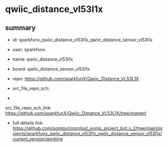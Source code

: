 # qwiic_distance_vl53l1x
 
## summary 
* id: sparkfunx_qwiic_distance_vl53l1x_qwiic_distance_sensor_vl53l1x
* user: sparkfunx
* name: qwiic_distance_vl53l1x
* board: qwiic_distance_sensor_vl53l1x
* repo: https://github.com/sparkfunX/Qwiic_Distance_VL53L1X



* src_file_repo_sch: 
*
 src_file_repo_sch_link: https://github.com/sparkfunX/Qwiic_Distance_VL53L1X/tree/master/
* full details link: https://github.com/oomlout/oomlout_oomp_project_bot_v_2/tree/main/projects/sparkfunx_qwiic_distance_vl53l1x_qwiic_distance_sensor_vl53l1x/current_version/working  






